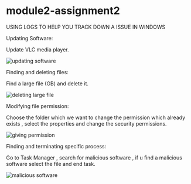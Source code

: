 # module2-assignment2

USING LOGS TO HELP YOU TRACK DOWN A ISSUE IN WINDOWS

Updating Software:

   Update VLC media player.
   
   ![updating software](https://user-images.githubusercontent.com/83501404/119148389-0fd74d00-ba6a-11eb-9551-cdc13a825481.png)

Finding and deleting files:
 
   Find a large file (GB) and delete it.
   
   ![deleting large file](https://user-images.githubusercontent.com/83501404/119148744-6d6b9980-ba6a-11eb-9d07-f0a6169681af.png)

Modifying file permission:
  
   Choose the folder which we want to change the permission which already exists , select the properties and change the security permissions.
   
   ![giving permission](https://user-images.githubusercontent.com/83501404/119149319-0995a080-ba6b-11eb-9a3f-8e51b29b9b1b.png)
   
Finding and terminating specific process:

   Go to Task Manager , search for malicious software , if u find a malicious software select the file and end task.
   
   ![malicious software](https://user-images.githubusercontent.com/83501404/119149879-8cb6f680-ba6b-11eb-8c95-5009f9091ae4.png)

   
   
   
   

